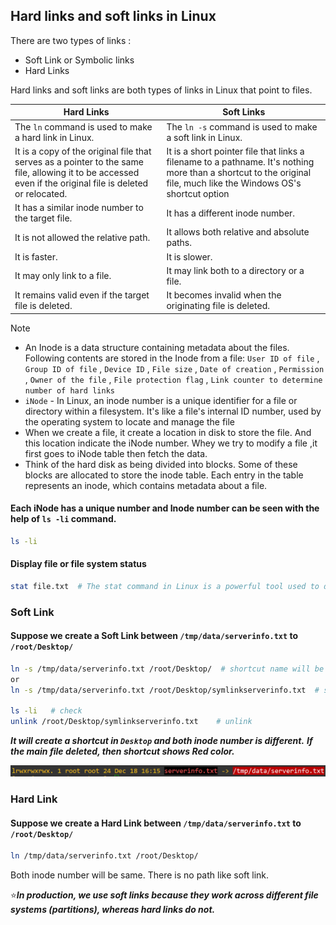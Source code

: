 ## Hard links and soft links in Linux

There are two types of links :

- Soft Link or Symbolic links
- Hard Links

Hard links and soft links are both types of links in Linux that point to files.

Hard Links | Soft Links
--- | --- |
The `ln` command is used to make a hard link in Linux. | The `ln -s` command is used to make a soft link in Linux.
It is a copy of the original file that serves as a pointer to the same file, allowing it to be accessed even if the original file is deleted or relocated. | It is a short pointer file that links a filename to a pathname. It's nothing more than a shortcut to the original file, much like the Windows OS's shortcut option
It has a similar inode number to the target file. | It has a different inode number.
It is not allowed the relative path. | It allows both relative and absolute paths.
It is faster. | It is slower.
It may only link to a file. | It may link both to a directory or a file.
It remains valid even if the target file is deleted. | It becomes invalid when the originating file is deleted.

> [!Note]
> - An Inode is a data structure containing metadata about the files. Following contents are stored in the Inode from a file: `User ID of file` , `Group ID of file` , `Device ID` , `File size` , `Date of creation` ,  `Permission` , `Owner of the file` , `File protection flag` , `Link counter to determine number of hard links`
> - `iNode` - In Linux, an inode number is a unique identifier for a file or directory within a filesystem. It's like a file's internal ID number, used by the operating system to locate and manage the file
> - When we create a file, it create a location in disk to store the file. And this location indicate the iNode number. Whey we try to modify a file ,it first goes to iNode table then fetch the data.
> - Think of the hard disk as being divided into blocks. Some of these blocks are allocated to store the inode table. Each entry in the table represents an inode, which contains metadata about a file.


#### Each iNode has a unique number and Inode number can be seen with the help of `ls -li` command.
```bash
ls -li
```

#### Display file or file system status
```bash
stat file.txt  # The stat command in Linux is a powerful tool used to display detailed information about a file or file system. It's like a file inspector, giving you a comprehensive report on various attributes.
```

### Soft Link

#### Suppose we create a Soft Link between `/tmp/data/serverinfo.txt` to `/root/Desktop/`

```bash
ln -s /tmp/data/serverinfo.txt /root/Desktop/  # shortcut name will be serverinfo.txt
or
ln -s /tmp/data/serverinfo.txt /root/Desktop/symlinkserverinfo.txt  # shortcut name will be symlinkserverinfo.txt

ls -li   # check
unlink /root/Desktop/symlinkserverinfo.txt    # unlink
```
***It will create a shortcut in `Desktop` and both inode number is different.***
***If the main file deleted, then shortcut shows Red color.***

![image alt](https://github.com/mohimenulislam/Linux-Command-Line/blob/ff4bc7693ae87dfbd3f0536b16eaf178ee31994d/Img/soft_link_main_file_deleted.png)

### Hard Link

#### Suppose we create a Hard Link between `/tmp/data/serverinfo.txt` to `/root/Desktop/`
```bash
ln /tmp/data/serverinfo.txt /root/Desktop/
```
Both inode number will be same. There is no path like soft link.

⭐***In production, we use soft links because they work across different file systems (partitions), whereas hard links do not.***


